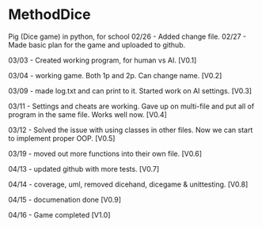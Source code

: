 # MethodDice
Pig (Dice game) in python, for school
02/26 - Added change file.
02/27 - Made basic plan for the game and uploaded to github.

03/03 - Created working program, for human vs AI. [V0.1]

03/04 - working game. Both 1p and 2p. Can change name. [V0.2]

03/09 - made log.txt and can print to it. Started work on AI settings. [V0.3]

03/11 - Settings and cheats are working. Gave up on multi-file and put all of program in the same file. Works well now. [V0.4]

03/12 - Solved the issue with using classes in other files. Now we can start to implement proper OOP. [V0.5]

03/19 - moved out more functions into their own file. [V0.6]
 
04/13 - updated github with more tests. [V0.7]

04/14 - coverage, uml, removed dicehand, dicegame & unittesting. [V0.8]

04/15 - documenation done [V0.9]

04/16 - Game completed [V1.0]